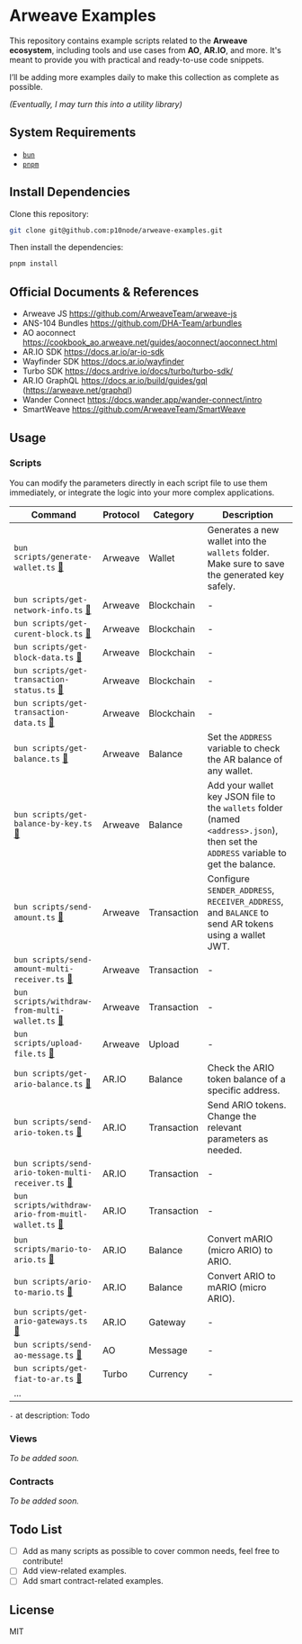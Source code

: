 # Arweave Examples

This repository contains example scripts related to the **Arweave ecosystem**, including tools and use cases from **AO**, **AR.IO**, and more. It's meant to provide you with practical and ready-to-use code snippets.

I’ll be adding more examples daily to make this collection as complete as possible.  

*(Eventually, I may turn this into a utility library)*

## System Requirements

- [`bun`](https://bun.com/docs/installation)
- [`pnpm`](https://pnpm.io/installation)

## Install Dependencies

Clone this repository:

```bash
git clone git@github.com:p10node/arweave-examples.git
```

Then install the dependencies:

```bash
pnpm install
```

## Official Documents & References

- Arweave JS https://github.com/ArweaveTeam/arweave-js
- ANS-104 Bundles https://github.com/DHA-Team/arbundles
- AO aoconnect https://cookbook_ao.arweave.net/guides/aoconnect/aoconnect.html  
- AR.IO SDK https://docs.ar.io/ar-io-sdk
- Wayfinder SDK https://docs.ar.io/wayfinder
- Turbo SDK https://docs.ardrive.io/docs/turbo/turbo-sdk/
- AR.IO GraphQL https://docs.ar.io/build/guides/gql (https://arweave.net/graphql)
- Wander Connect https://docs.wander.app/wander-connect/intro
- SmartWeave https://github.com/ArweaveTeam/SmartWeave

## Usage

### Scripts

You can modify the parameters directly in each script file to use them immediately, or integrate the logic into your more complex applications.

| Command                                                                                           | Protocol | Category    | Description                                                                                                                         |
|---------------------------------------------------------------------------------------------------|----------|-------------|-------------------------------------------------------------------------------------------------------------------------------------|
| `bun scripts/generate-wallet.ts` [🔗](scripts/generate-wallet.ts)                                 | Arweave  | Wallet      | Generates a new wallet into the `wallets` folder. Make sure to save the generated key safely.                                       |
| `bun scripts/get-network-info.ts` [🔗](scripts/get-network-info.ts)                               | Arweave  | Blockchain  | -                                                                                                                                   |
| `bun scripts/get-curent-block.ts` [🔗](scripts/get-current-block.ts)                              | Arweave  | Blockchain  | -                                                                                                                                   |
| `bun scripts/get-block-data.ts` [🔗](scripts/get-block-data.ts)                                   | Arweave  | Blockchain  | -                                                                                                                                   |
| `bun scripts/get-transaction-status.ts` [🔗](scripts/get-transaction-status.ts)                   | Arweave  | Blockchain  | -                                                                                                                                   |
| `bun scripts/get-transaction-data.ts` [🔗](scripts/get-transaction-data.ts)                       | Arweave  | Blockchain  | -                                                                                                                                   |
| `bun scripts/get-balance.ts` [🔗](scripts/get-balance.ts)                                         | Arweave  | Balance     | Set the `ADDRESS` variable to check the AR balance of any wallet.                                                                   |
| `bun scripts/get-balance-by-key.ts` [🔗](scripts/get-balance-by-key.ts)                           | Arweave  | Balance     | Add your wallet key JSON file to the `wallets` folder (named `<address>.json`), then set the `ADDRESS` variable to get the balance. |
| `bun scripts/send-amount.ts` [🔗](scripts/send-amount.ts)                                         | Arweave  | Transaction | Configure `SENDER_ADDRESS`, `RECEIVER_ADDRESS`, and `BALANCE` to send AR tokens using a wallet JWT.                                 |
| `bun scripts/send-amount-multi-receiver.ts` [🔗](scripts/send-amount-multi-receiver.ts)           | Arweave  | Transaction | -                                                                                                                                   |
| `bun scripts/withdraw-from-multi-wallet.ts` [🔗](scripts/withdraw-from-multi-wallet.ts)           | Arweave  | Transaction | -                                                                                                                                   |
| `bun scripts/upload-file.ts` [🔗](scripts/upload-file.ts)                                         | Arweave  | Upload      | -                                                                                                                                   |
| `bun scripts/get-ario-balance.ts` [🔗](scripts/get-ario-balance.ts)                               | AR.IO    | Balance     | Check the ARIO token balance of a specific address.                                                                                 |
| `bun scripts/send-ario-token.ts` [🔗](scripts/send-ario-token.ts)                                 | AR.IO    | Transaction | Send ARIO tokens. Change the relevant parameters as needed.                                                                         |
| `bun scripts/send-ario-token-multi-receiver.ts` [🔗](scripts/send-ario-token.ts)                  | AR.IO    | Transaction | -                                                                                                                                   |
| `bun scripts/withdraw-ario-from-muitl-wallet.ts` [🔗](scripts/withdraw-ario-from-muitl-wallet.ts) | AR.IO    | Transaction | -                                                                                                                                   |
| `bun scripts/mario-to-ario.ts` [🔗](scripts/mario-to-ario.ts)                                     | AR.IO    | Balance     | Convert mARIO (micro ARIO) to ARIO.                                                                                                 |
| `bun scripts/ario-to-mario.ts` [🔗](scripts/ario-to-mario.ts)                                     | AR.IO    | Balance     | Convert ARIO to mARIO (micro ARIO).                                                                                                 |
| `bun scripts/get-ario-gateways.ts` [🔗](scripts/get-ario-gateways.ts)                             | AR.IO    | Gateway     | -                                                                                                                                   |
| `bun scripts/send-ao-message.ts` [🔗](scripts/send-ao-message.ts)                                 | AO       | Message     | -                                                                                                                                   |
| `bun scripts/get-fiat-to-ar.ts` [🔗](scripts/get-fiat-to-ar.ts)                                   | Turbo    | Currency    | -                                                                                                                                   |
| ...                                                                                               |          |             |                                                                                                                                     |

`-` at description: Todo

### Views

_To be added soon._

### Contracts

_To be added soon._

## Todo List

- [ ] Add as many scripts as possible to cover common needs, feel free to contribute!
- [ ] Add view-related examples.
- [ ] Add smart contract-related examples.

## License

MIT
